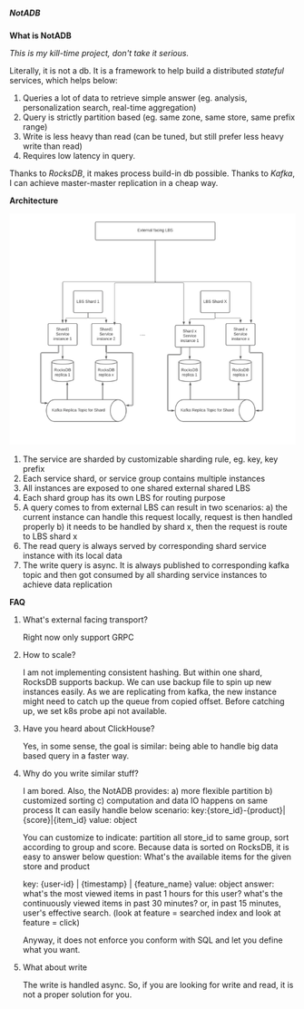 ##### **NotADB**

**What is NotADB**

_This is my kill-time project, don't take it serious._

Literally, it is not a db. It is a framework to help build a distributed *stateful* services, which helps below:
1. Queries a lot of data to retrieve simple answer (eg. analysis, personalization search, real-time aggregation)
2. Query is strictly partition based (eg. same zone, same store, same prefix range)
3. Write is less heavy than read (can be tuned, but still prefer less heavy write than read)
4. Requires low latency in query. 

Thanks to *RocksDB*, it makes process build-in db possible. Thanks to *Kafka*, I can achieve master-master replication in a cheap way.

**Architecture**

![img.png](misc/img.png)

1. The service are sharded by customizable sharding rule, eg. key, key prefix
2. Each service shard, or service group contains multiple instances
3. All instances are exposed to one shared external shared LBS
4. Each shard group has its own LBS for routing purpose
5. A query comes to from external LBS can result in two scenarios:
    a) the current instance can handle this request locally, request is then handled properly 
    b) it needs to be handled by shard x, then the request is route to LBS shard x
6. The read query is always served by corresponding shard service instance with its local data 
7. The write query is async. It is always published to corresponding kafka topic and then got consumed by all sharding service instances to achieve data replication

**FAQ**

1. What's external facing transport?

    Right now only support GRPC

2. How to scale?

    I am not implementing consistent hashing. But within one shard, RocksDB supports backup. We can use backup file to spin up new instances easily.
    As we are replicating from kafka, the new instance might need to catch up the queue from copied offset. Before catching up, we set k8s probe api not available. 

3. Have you heard about ClickHouse?

    Yes, in some sense, the goal is similar: being able to handle big data based query in a faster way. 

4. Why do you write similar stuff?

    I am bored. Also, the NotADB provides: 
    a) more flexible partition
    b) customized sorting 
    c) computation and data IO happens on same process 
    It can easily handle below scenario:
    key:{store_id}-{product}|{score}|{item_id} 
    value: object 
    
    You can customize to indicate: partition all store_id to same group, sort according to group and score. Because data is sorted on RocksDB, it is easy to answer below question:
    What's the available items for the given store and product 
    
    key: {user-id} | {timestamp} | {feature_name} 
    value: object
    answer: what's the most viewed items in past 1 hours for this user? what's the continuously viewed items in past 30 minutes? 
    or, in past 15 minutes, user's effective search. (look at feature = searched index and look at feature = click)
    
    Anyway, it does not enforce you conform with SQL and let you define what you want. 

5. What about write

    The write is handled async. So, if you are looking for write and read, it is not a proper solution for you. 

